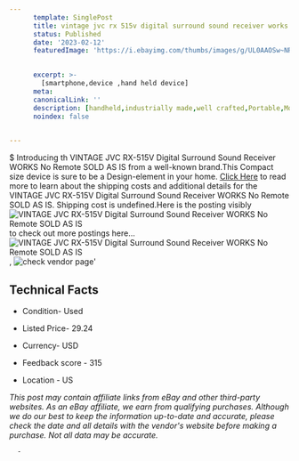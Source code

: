 ```yaml
---
      template: SinglePost
      title: vintage jvc rx 515v digital surround sound receiver works no remote sold as is
      status: Published
      date: '2023-02-12'
      featuredImage: 'https://i.ebayimg.com/thumbs/images/g/UL0AAOSw~NRiOUzO/s-l225.jpg'
       

      excerpt: >-
        [smartphone,device ,hand held device]
      meta:
      canonicalLink: ''
      description: [handheld,industrially made,well crafted,Portable,Mobile,Compact,Convenient,Lightweight,Maneuverable,Man-portable,Miniature,Carriable,Hand-held,Light,Holdable,Transportable,Mobile device,Pocket-sized,On-the-go,Wireless,Cordless,Compact size,Convenient size, smartphone,device ,hand held device]
      noindex: false
      

---
```

$
      Introducing th VINTAGE JVC RX-515V Digital Surround Sound Receiver WORKS No Remote SOLD AS IS from a well-known brand.This Compact size device  is sure to be a Design-element in your home. [Click Here](https://www.ebay.com/itm/154910971185?hash=item241169d531%3Ag%3AUL0AAOSw%7ENRiOUzO&mkevt=1&mkcid=1&mkrid=711-53200-19255-0&campid=%253CePNCampaignId%253E&customid=%253CreferenceId%253E&toolid=10049) to read more to learn about the shipping costs and additional details for the VINTAGE JVC RX-515V Digital Surround Sound Receiver WORKS No Remote SOLD AS IS. Shipping cost is undefined.Here is the posting visibly ![VINTAGE JVC RX-515V Digital Surround Sound Receiver WORKS No Remote SOLD AS IS](https://i.ebayimg.com/thumbs/images/g/UL0AAOSw~NRiOUzO/s-l225.jpg) to check out more postings here... ![VINTAGE JVC RX-515V Digital Surround Sound Receiver WORKS No Remote SOLD AS IS](https://i.ebayimg.com/images/g/UL0AAOSw~NRiOUzO/s-l1600.jpg), ![check vendor page](https://origin-galleryplus.ebayimg.com/ws/web/154910971185_2_0_1/225x225.jpg,https://origin-galleryplus.ebayimg.com/ws/web/154910971185_3_0_1/225x225.jpg,https://origin-galleryplus.ebayimg.com/ws/web/154910971185_4_0_1/225x225.jpg,https://origin-galleryplus.ebayimg.com/ws/web/154910971185_5_0_1/225x225.jpg,https://origin-galleryplus.ebayimg.com/ws/web/154910971185_6_0_1/225x225.jpg,https://origin-galleryplus.ebayimg.com/ws/web/154910971185_7_0_1/225x225.jpg,https://origin-galleryplus.ebayimg.com/ws/web/154910971185_8_0_1/225x225.jpg,https://origin-galleryplus.ebayimg.com/ws/web/154910971185_9_0_1/225x225.jpg,https://origin-galleryplus.ebayimg.com/ws/web/154910971185_10_0_1/225x225.jpg,https://origin-galleryplus.ebayimg.com/ws/web/154910971185_11_0_1/225x225.jpg,https://origin-galleryplus.ebayimg.com/ws/web/154910971185_12_0_1/225x225.jpg)'

      

 ## Technical Facts 



     
      

 - Condition- Used 


      

 - Listed Price- 29.24 


      

 - Currency- USD 


      

 - Feedback score - 315 


      

 - Location - US 


      
      

 *_This post may contain affiliate links from eBay and other third-party websites. As an eBay affiliate, we earn from qualifying purchases. Although we do our best to keep the information up-to-date and accurate, please check the date and all details with the vendor's website before making a purchase. Not all data may be accurate._*




      -
